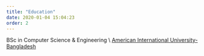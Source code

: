 ```yaml
---
title: "Education"
date: 2020-01-04 15:04:23
order: 2
---
```


BSc in Computer Science & Engineering
\\
[American International University-Bangladesh][aiub]

[aiub]:     https://www.aiub.edu
